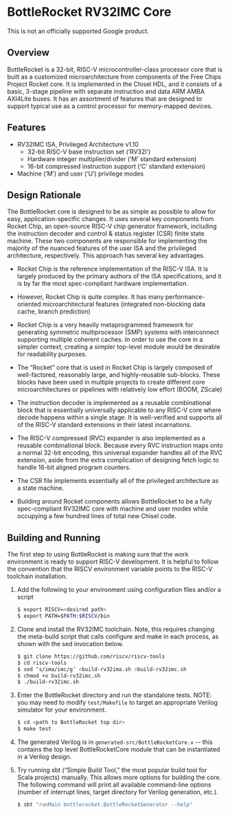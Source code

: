 # BottleRocket RV32IMC Core

This is not an officially supported Google product.

## Overview

BottleRocket is a 32-bit, RISC-V microcontroller-class processor core that is
built as a customized microarchitecture from components of the Free Chips
Project Rocket core. It is implemented in the Chisel HDL, and it consists of a
basic, 3-stage pipeline with separate instruction and data ARM AMBA AXI4Lite
buses. It has an assortment of features that are designed to support typical use
as a control processor for memory-mapped devices.

## Features

* RV32IMC ISA, Privileged Architecture v1.10
   * 32-bit RISC-V base instruction set (‘RV32I’)
   * Hardware integer multiplier/divider (‘M’ standard extension)
   * 16-bit compressed instruction support (‘C’ standard extension)
* Machine (‘M’) and user (‘U’) privilege modes

## Design Rationale

The BottleRocket core is designed to be as simple as possible to allow for easy,
application-specific changes. It uses several key components from Rocket Chip,
an open-source RISC-V chip generator framework, including the instruction
decoder and control & status register (CSR) finite state machine. These two
components are responsible for implementing the majority of the nuanced features
of the user ISA and the privileged architecture, respectively. This approach has
several key advantages.

* Rocket Chip is the reference implementation of the RISC-V ISA. It is largely
  produced by the primary authors of the ISA specifications, and it is by far
  the most spec-compliant hardware implementation.

* However, Rocket Chip is quite complex. It has many performance-oriented
  microarchitectural features (integrated non-blocking data cache, branch
  prediction)

* Rocket Chip is a very heavily metaprogrammed framework for generating
  symmetric multiprocessor (SMP) systems with interconnect supporting multiple
  coherent caches. In order to use the core in a simpler context, creating a
  simpler top-level module would be desirable for readability purposes.

* The “Rocket” core that is used in Rocket Chip is largely composed of
  well-factored, reasonably large, and highly-reusable sub-blocks. These blocks
  have been used in multiple projects to create different core microarchitectures
  or pipelines with relatively low effort (BOOM, ZScale)

* The instruction decoder is implemented as a reusable combinational block that
  is essentially universally applicable to any RISC-V core where decode happens
  within a single stage. It is well-verified and supports all of the RISC-V
  standard extensions in their latest incarnations.

* The RISC-V compressed (RVC) expander is also implemented as a reusable
  combinational block.  Because every RVC instruction maps onto a normal 32-bit
  encoding, this universal expander handles all of the RVC extension, aside from
  the extra complication of designing fetch logic to handle 16-bit aligned
  program counters.

* The CSR file implements essentially all of the privileged architecture as a
  state machine.

* Building around Rocket components allows BottleRocket to be a fully
  spec-compliant RV32IMC core with machine and user modes while occupying a few
  hundred lines of total new Chisel code.

## Building and Running

The first step to using BottleRocket is making sure that the work environment is
ready to support RISC-V development. It is helpful to follow the convention that
the RISCV environment variable points to the RISC-V toolchain installation.

1. Add the following to your environment using configuration files and/or a
   script

   ```bash
   $ export RISCV=<desired path>
   $ export PATH=$PATH:$RISCV/bin
   ```

2. Clone and install the RV32IMC toolchain. Note, this requires changing the
   meta-build script that calls configure and make in each process, as shown
   with the sed invocation below.

   ```bash
   $ git clone https://github.com/riscv/riscv-tools
   $ cd riscv-tools
   $ sed ‘s/ima/imc/g’ <build-rv32ima.sh >build-rv32imc.sh
   $ chmod +x build-rv32imc.sh
   $ ./build-rv32imc.sh
   ```

3. Enter the BottleRocket directory and run the standalone tests. NOTE: you may
   need to modify `test/Makefile` to target an appropriate Verilog simulator for
   your environment.

   ```bash
   $ cd <path to BottleRocket top dir>
   $ make test
   ```

4. The generated Verilog is in `generated-src/BottleRocketCore.v` -- this
   contains the top level BottleRocketCore module that can be instantiated in a
   Verilog design.


5. Try running sbt (“Simple Build Tool,” the most popular build tool for Scala
   projects) manually. This allows more options for building the core. The
   following command will print all available command-line options (number of
   interrupt lines, target directory for Verilog generation, etc.).

   ```bash
   $ sbt "runMain bottlerocket.BottleRocketGenerator --help"
   ```
